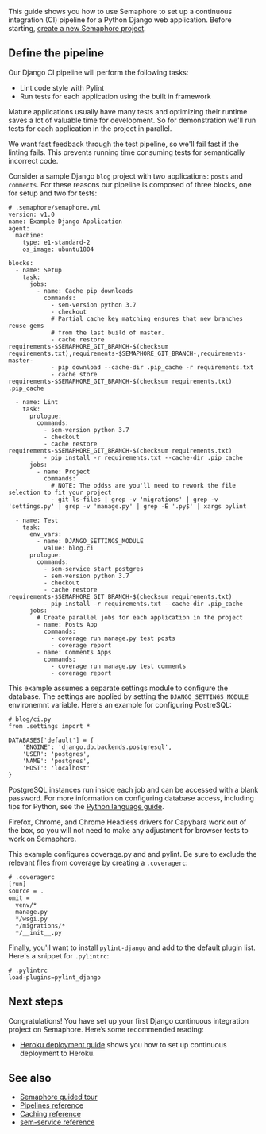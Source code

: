 This guide shows you how to use Semaphore to set up a continuous integration
(CI) pipeline for a Python Django web application.
Before starting, [create a new Semaphore project][create-project].

## Define the pipeline

Our Django CI pipeline will perform the following tasks:

- Lint code style with Pylint
- Run tests for each application using the built in framework

Mature applications usually have many tests and optimizing their runtime saves
a lot of valuable time for development. So for demonstration we'll run
tests for each application in the project in parallel.

We want fast feedback through the test pipeline, so we'll fail fast if
the linting fails. This prevents running time consuming tests for
semantically incorrect code.

Consider a sample Django `blog` project with two applications: `posts`
and `comments`. For these reasons our pipeline is composed of three
blocks, one for setup and two for tests:

<pre><code class="language-yaml"># .semaphore/semaphore.yml
version: v1.0
name: Example Django Application
agent:
  machine:
    type: e1-standard-2
    os_image: ubuntu1804

blocks:
  - name: Setup
    task:
      jobs:
        - name: Cache pip downloads
          commands:
            - sem-version python 3.7
            - checkout
            # Partial cache key matching ensures that new branches reuse gems
            # from the last build of master.
            - cache restore requirements-$SEMAPHORE_GIT_BRANCH-$(checksum requirements.txt),requirements-$SEMAPHORE_GIT_BRANCH-,requirements-master-
            - pip download --cache-dir .pip_cache -r requirements.txt
            - cache store requirements-$SEMAPHORE_GIT_BRANCH-$(checksum requirements.txt) .pip_cache

  - name: Lint
    task:
      prologue:
        commands:
          - sem-version python 3.7
          - checkout
          - cache restore requirements-$SEMAPHORE_GIT_BRANCH-$(checksum requirements.txt)
          - pip install -r requirements.txt --cache-dir .pip_cache
      jobs:
        - name: Project
          commands:
            # NOTE: The oddss are you'll need to rework the file selection to fit your project
            - git ls-files | grep -v 'migrations' | grep -v 'settings.py' | grep -v 'manage.py' | grep -E '.py$' | xargs pylint

  - name: Test
    task:
      env_vars:
        - name: DJANGO_SETTINGS_MODULE
          value: blog.ci
      prologue:
        commands:
          - sem-service start postgres
          - sem-version python 3.7
          - checkout
          - cache restore requirements-$SEMAPHORE_GIT_BRANCH-$(checksum requirements.txt)
          - pip install -r requirements.txt --cache-dir .pip_cache
      jobs:
        # Create parallel jobs for each application in the project
        - name: Posts App
          commands:
            - coverage run manage.py test posts
            - coverage report
        - name: Comments Apps
          commands:
            - coverage run manage.py test comments
            - coverage report
</code></pre>

This example assumes a separate settings module to configure the
database. The settings are applied by setting the
`DJANGO_SETTINGS_MODULE` environemnt variable. Here's an example for
configuring PostreSQL:

<pre><code class="language-yaml"># blog/ci.py
from .settings import *

DATABASES['default'] = {
    'ENGINE': 'django.db.backends.postgresql',
    'USER': 'postgres',
    'NAME': 'postgres',
    'HOST': 'localhost'
}
</code></pre>

PostgreSQL instances run inside each job and can be accessed with a
blank password. For more information on configuring database access,
including tips for Python, see the [Python language guide][python-guide].

Firefox, Chrome, and Chrome Headless drivers for Capybara work out of the box,
so you will not need to make any adjustment for browser tests to work on
Semaphore.

This example configures coverage.py and and pylint. Be sure to exclude
the relevant files from coverage by creating a `.coveragerc`:

<pre><code class="language-conf"># .coveragerc
[run]
source = .
omit =
  venv/*
  manage.py
  */wsgi.py
  */migrations/*
  */__init__.py
</code></pre>

Finally, you'll want to install `pylint-django` and add to the default
plugin list. Here's a snippet for `.pylintrc`:

<pre><code class="language-conf"># .pylintrc
load-plugins=pylint_django
</code></pre>

## Next steps

Congratulations! You have set up your first Django continuous integration
project on Semaphore. Here’s some recommended reading:

- [Heroku deployment guide][heroku-guide] shows you how to set up continuous
deployment to Heroku.

## See also

- [Semaphore guided tour][guided-tour]
- [Pipelines reference][pipelines-ref]
- [Caching reference][cache-ref]
- [sem-service reference][sem-service]

[create-project]: https://docs.semaphoreci.com/article/63-your-first-project
[python-guide]: https://docs.semaphoreci.com/article/83-language-python
[guided-tour]: https://docs.semaphoreci.com/category/56-guided-tour
[pipelines-ref]: https://docs.semaphoreci.com/article/50-pipeline-yaml
[cache-ref]: https://docs.semaphoreci.com/article/54-toolbox-reference#cache
[sem-service]: https://docs.semaphoreci.com/article/54-toolbox-reference#sem-service
[heroku-guide]: https://docs.semaphoreci.com/article/100-heroku-deployment
